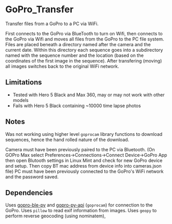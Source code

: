 # GoPro_Transfer
Transfer files from a GoPro to a PC via WiFi.

First connects to the GoPro via BlueTooth to turn on Wifi, then connects to the GoPro via Wifi and moves all files from the GoPro to the PC file system.
Files are placed beneath a directory named after the camera and the current date.  Within this directory each sequence goes into a subdirectory named with the sequence number and the location (based on the coordinates of the first image in the sequence).
After transfering (moving) all images switches back to the original WiFi network.

## Limitations
- Tested with Hero 5 Black and Max 360, may or may not work with other models
- Fails with Hero 5 Black containing ~10000 time lapse photos

## Notes
Was not working using higher level `goprocam` library functions to download sequences, hence the hand rolled nature of the download.

Camera must have been previously paired to the PC via Bluetooth.  (On GOPro Max select Preferences->Connections->Connect Device->GoPro App then open Blutooth settings in Linux Mint and check for new GoPro device and setup. Then copy BT mac address from device info into cameras.json file)
PC must have been previously connected to the GoPro's WiFi network and the password saved.

## Dependencies
Uses [gopro-ble-py](https://github.com/roballey?tab=stars#:~:text=KonradIT%20/%20gopro%2Dble%2Dpy) and [gopro-py-api](https://github.com/KonradIT/gopro-py-api) (`goprocam`) for connection to the GoPro.
Uses `pillow` to read exif information from images.
Uses `geopy` to perform reverse geocoding (using nominatem),
